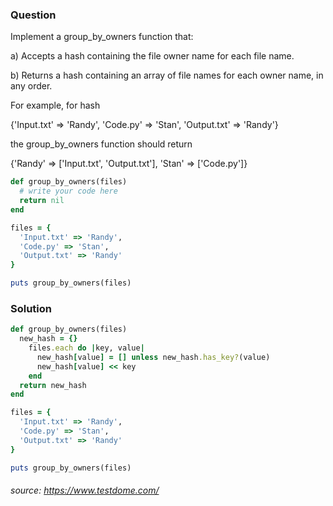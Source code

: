 ### Question
Implement a group_by_owners function that:

a) Accepts a hash containing the file owner name for each file name.

b) Returns a hash containing an array of file names for each owner name, in any order.


For example, for hash 

{'Input.txt' => 'Randy', 'Code.py' => 'Stan', 'Output.txt' => 'Randy'} 


the group_by_owners function should return 

{'Randy' => ['Input.txt', 'Output.txt'], 'Stan' => ['Code.py']}

```ruby
def group_by_owners(files)
  # write your code here
  return nil
end

files = {
  'Input.txt' => 'Randy',
  'Code.py' => 'Stan',
  'Output.txt' => 'Randy'
}

puts group_by_owners(files)
```


### Solution

```ruby
def group_by_owners(files)
  new_hash = {}
    files.each do |key, value|
      new_hash[value] = [] unless new_hash.has_key?(value)
      new_hash[value] << key
    end 
  return new_hash
end

files = {
  'Input.txt' => 'Randy',
  'Code.py' => 'Stan',
  'Output.txt' => 'Randy'
}

puts group_by_owners(files)
```
###### source: https://www.testdome.com/